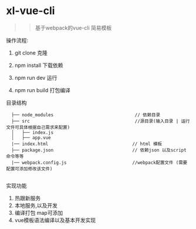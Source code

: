 # xl-vue-cli

>>基于webpack的vue-cli 简易模板


操作流程:

1. git clone  克隆

2. npm install  下载依赖

3. npm run dev  运行

4. npm run build 打包编译


目录结构
  ```
    ├── node_modules                               // 依赖目录
    ├── src                                        //源目录(输入目录 | 运行文件可具体根据自己需求来配置)
    │   ├── index.js           
    │   ├── app.vue                               
    |── index.html                                // html 模板 
    ├── package.json                              // 依赖json 以及script 命令等等
    |── webpack.config.js                         //webpack配置文件 (需要配置可添加修改该文件)    
    

``` 

 实现功能
 1. 热跟新服务
 2. 本地服务,以及开发
 3. 编译打包 map可添加
 4. vue模板语法编译以及基本开发实现
 
 

